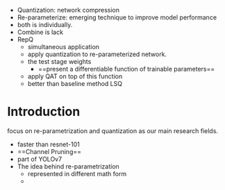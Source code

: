 - Quantization: network compression
- Re-parameterize: emerging technique to improve model performance
- both is individually.
- Combine is lack
- RepQ
	- simultaneous application
	- apply quantization to re-parameterized network.
	- the test stage weights
		- ==present a differentiable function of trainable parameters==
	- apply QAT on top of this function
	- better than baseline method LSQ
# Introduction
focus on re-parametrization and quantization as our main research fields.
- faster than resnet-101
- ==Channel Pruning== 
- part of YOLOv7
- The idea behind re-parametrization
	- represented in different math form
	- 